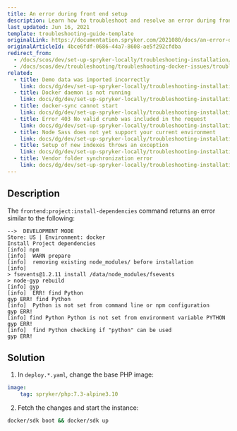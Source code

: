 ```yaml
---
title: An error during front end setup
description: Learn how to troubleshoot and resolve an error during front end setup with your Spryker local environment.
last_updated: Jun 16, 2021
template: troubleshooting-guide-template
originalLink: https://documentation.spryker.com/2021080/docs/an-error-during-front-end-setup
originalArticleId: 4bce6fdf-0686-44a7-8608-ae5f292cfdba
redirect_from:
  - /docs/scos/dev/set-up-spryker-locally/troubleshooting-installation/an-error-during-front-end-setup.html
  - /docs/scos/dev/troubleshooting/troubleshooting-docker-issues/troubleshooting-docker-installation/an-error-during-front-end-setup.html
related:
  - title: Demo data was imported incorrectly
    link: docs/dg/dev/set-up-spryker-locally/troubleshooting-installation/demo-data-was-imported-incorrectly.html
  - title: Docker daemon is not running
    link: docs/dg/dev/set-up-spryker-locally/troubleshooting-installation/docker-daemon-is-not-running.html
  - title: docker-sync cannot start
    link: docs/dg/dev/set-up-spryker-locally/troubleshooting-installation/docker-sync-cannot-start.html
  - title: Error 403 No valid crumb was included in the request
    link: docs/dg/dev/set-up-spryker-locally/troubleshooting-installation/error-403-no-valid-crumb-was-included-in-the-request.html
  - title: Node Sass does not yet support your current environment
    link: docs/dg/dev/set-up-spryker-locally/troubleshooting-installation/node-saas-does-not-yet-support-your-current-environment.html
  - title: Setup of new indexes throws an exception
    link: docs/dg/dev/set-up-spryker-locally/troubleshooting-installation/setup-of-new-indexes-throws-an-exception.html
  - title: Vendor folder synchronization error
    link: docs/dg/dev/set-up-spryker-locally/troubleshooting-installation/vendor-folder-synchronization-error.html
---
```


## Description

The `frontend:project:install-dependencies` command returns an error similar to the following:

```
-->  DEVELOPMENT MODE
Store: US | Environment: docker
Install Project dependencies
[info] npm
[info]  WARN prepare
[info]  removing existing node_modules/ before installation
[info]
> fsevents@1.2.11 install /data/node_modules/fsevents
> node-gyp rebuild
[info] gyp
[info]  ERR! find Python
gyp ERR! find Python
[info]  Python is not set from command line or npm configuration
gyp ERR!
[info] find Python Python is not set from environment variable PYTHON
gyp ERR!
[info]  find Python checking if "python" can be used
gyp ERR!
```

## Solution

1. In `deploy.*.yaml`, change the base PHP image:

```yaml
image:
    tag: spryker/php:7.3-alpine3.10
```

2. Fetch the changes and start the instance:

```bash
docker/sdk boot && docker/sdk up
```
